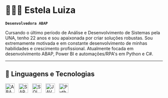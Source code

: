 # 👩🏻‍💻 Estela Luiza
**`Desenvolvedora ABAP`**

Cursando o último período de Análise e Desenvolvimento de Sistemas pela UNA, tenho 22 anos e sou apaixonada por criar soluções robustas. 
Sou extremamente motivada e em constante desenvolvimento de minhas habilidades e crescimento profissional.
Atualmente focada em desenvolvimento ABAP, Power BI e automações/RPA's em Python e C#.


---

## 🤖 Linguagens e Tecnologias

<img 
    align="left" 
    alt="ABAP"
    title="ABAP" 
    width="30px" 
    style="padding-right: 10px;" 
    src="https://img.icons8.com/?size=100&id=38192&format=png&color=000000" 
/>

<img 
    align="left" 
    alt="SAP Script"
    title="SAP Script" 
    width="30px" 
    style="padding-right: 10px;" 
    src="https://img.icons8.com/?size=100&id=69485&format=png&color=000000" 
/>

<img 
    align="left" 
    alt="SQL" 
    title="SQL"
    width="30px" 
    style="padding-right: 10px;" 
    src="https://cdn.jsdelivr.net/gh/devicons/devicon@latest/icons/microsoftsqlserver/microsoftsqlserver-original.svg"
/>

<img 
    align="left" 
    alt="JAVA" 
    title="JAVA"
    width="30px" 
    style="padding-right: 10px;" 
    src="https://cdn.jsdelivr.net/gh/devicons/devicon@latest/icons/java/java-original.svg"
/>

<img 
    align="left" 
    alt="Python" 
    title="Python"
    width="30px" 
    style="padding-right: 10px;" 
    src="https://cdn.jsdelivr.net/gh/devicons/devicon@latest/icons/python/python-original.svg" 
/>

<br/>
<br/>


